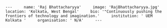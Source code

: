     ---     name: 'Raj Bhattacharyya'     image: 'RajBhattacharyya.jpg'     location: 'Kolkata, West Bengal'     bio: '"Continuously pushing the frontiers of technology and imagination.'     institution: ' UEM Kolkata '     organisation: ' N/A'     ---
